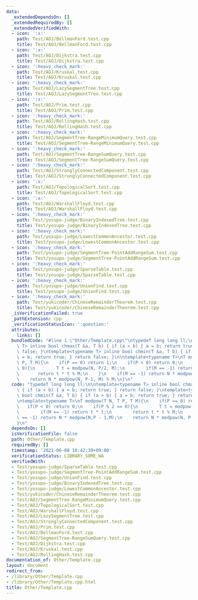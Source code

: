 ```yaml
---
data:
  _extendedDependsOn: []
  _extendedRequiredBy: []
  _extendedVerifiedWith:
  - icon: ':x:'
    path: Test/AOJ/BellmanFord.test.cpp
    title: Test/AOJ/BellmanFord.test.cpp
  - icon: ':x:'
    path: Test/AOJ/Dijkstra.test.cpp
    title: Test/AOJ/Dijkstra.test.cpp
  - icon: ':heavy_check_mark:'
    path: Test/AOJ/Kruskal.test.cpp
    title: Test/AOJ/Kruskal.test.cpp
  - icon: ':heavy_check_mark:'
    path: Test/AOJ/LazySegmentTree.test.cpp
    title: Test/AOJ/LazySegmentTree.test.cpp
  - icon: ':x:'
    path: Test/AOJ/Prim.test.cpp
    title: Test/AOJ/Prim.test.cpp
  - icon: ':heavy_check_mark:'
    path: Test/AOJ/RollingHash.test.cpp
    title: Test/AOJ/RollingHash.test.cpp
  - icon: ':heavy_check_mark:'
    path: Test/AOJ/SegmentTree-RangeMinimumQuery.test.cpp
    title: Test/AOJ/SegmentTree-RangeMinimumQuery.test.cpp
  - icon: ':heavy_check_mark:'
    path: Test/AOJ/SegmentTree-RangeSumQuery.test.cpp
    title: Test/AOJ/SegmentTree-RangeSumQuery.test.cpp
  - icon: ':heavy_check_mark:'
    path: Test/AOJ/StronglyConnectedComponent.test.cpp
    title: Test/AOJ/StronglyConnectedComponent.test.cpp
  - icon: ':x:'
    path: Test/AOJ/TopologicalSort.test.cpp
    title: Test/AOJ/TopologicalSort.test.cpp
  - icon: ':x:'
    path: Test/AOJ/WarshallFloyd.test.cpp
    title: Test/AOJ/WarshallFloyd.test.cpp
  - icon: ':heavy_check_mark:'
    path: Test/yosupo-judge/BinaryIndexedTree.test.cpp
    title: Test/yosupo-judge/BinaryIndexedTree.test.cpp
  - icon: ':heavy_check_mark:'
    path: Test/yosupo-judge/LowestCommonAncestor.test.cpp
    title: Test/yosupo-judge/LowestCommonAncestor.test.cpp
  - icon: ':heavy_check_mark:'
    path: Test/yosupo-judge/SegmentTree-PointAddRangeSum.test.cpp
    title: Test/yosupo-judge/SegmentTree-PointAddRangeSum.test.cpp
  - icon: ':heavy_check_mark:'
    path: Test/yosupo-judge/SparseTable.test.cpp
    title: Test/yosupo-judge/SparseTable.test.cpp
  - icon: ':heavy_check_mark:'
    path: Test/yosupo-judge/UnionFind.test.cpp
    title: Test/yosupo-judge/UnionFind.test.cpp
  - icon: ':heavy_check_mark:'
    path: Test/yukicoder/ChineseRemainderTheorem.test.cpp
    title: Test/yukicoder/ChineseRemainderTheorem.test.cpp
  _isVerificationFailed: true
  _pathExtension: cpp
  _verificationStatusIcon: ':question:'
  attributes:
    links: []
  bundledCode: "#line 1 \"Other/Template.cpp\"\ntypedef long long ll;\n\ntemplate<typename\
    \ T> inline bool chmax(T &a, T b) { if (a < b) { a = b; return true; } return\
    \ false; }\ntemplate<typename T> inline bool chmin(T &a, T b) { if (a > b) { a\
    \ = b; return true; } return false; }\n\ntemplate<typename T>\nT modpow(T N, T\
    \ P, T M){\n    if(P == 0) return 1;\n    if(P < 0) return 0;\n    if(P % 2 ==\
    \ 0){\n        T t = modpow(N, P/2, M);\n        if(M == -1) return t * t;\n \
    \       return t * t % M;\n    }\n    if(M == -1) return N * modpow(N,P - 1,M);\n\
    \    return N * modpow(N, P-1, M) % M;\n}\n"
  code: "typedef long long ll;\n\ntemplate<typename T> inline bool chmax(T &a, T b)\
    \ { if (a < b) { a = b; return true; } return false; }\ntemplate<typename T> inline\
    \ bool chmin(T &a, T b) { if (a > b) { a = b; return true; } return false; }\n\
    \ntemplate<typename T>\nT modpow(T N, T P, T M){\n    if(P == 0) return 1;\n \
    \   if(P < 0) return 0;\n    if(P % 2 == 0){\n        T t = modpow(N, P/2, M);\n\
    \        if(M == -1) return t * t;\n        return t * t % M;\n    }\n    if(M\
    \ == -1) return N * modpow(N,P - 1,M);\n    return N * modpow(N, P-1, M) % M;\n\
    }\n"
  dependsOn: []
  isVerificationFile: false
  path: Other/Template.cpp
  requiredBy: []
  timestamp: '2021-06-08 16:42:39+09:00'
  verificationStatus: LIBRARY_SOME_WA
  verifiedWith:
  - Test/yosupo-judge/SparseTable.test.cpp
  - Test/yosupo-judge/SegmentTree-PointAddRangeSum.test.cpp
  - Test/yosupo-judge/UnionFind.test.cpp
  - Test/yosupo-judge/BinaryIndexedTree.test.cpp
  - Test/yosupo-judge/LowestCommonAncestor.test.cpp
  - Test/yukicoder/ChineseRemainderTheorem.test.cpp
  - Test/AOJ/SegmentTree-RangeMinimumQuery.test.cpp
  - Test/AOJ/TopologicalSort.test.cpp
  - Test/AOJ/WarshallFloyd.test.cpp
  - Test/AOJ/LazySegmentTree.test.cpp
  - Test/AOJ/StronglyConnectedComponent.test.cpp
  - Test/AOJ/Prim.test.cpp
  - Test/AOJ/BellmanFord.test.cpp
  - Test/AOJ/SegmentTree-RangeSumQuery.test.cpp
  - Test/AOJ/Dijkstra.test.cpp
  - Test/AOJ/Kruskal.test.cpp
  - Test/AOJ/RollingHash.test.cpp
documentation_of: Other/Template.cpp
layout: document
redirect_from:
- /library/Other/Template.cpp
- /library/Other/Template.cpp.html
title: Other/Template.cpp
---
```

